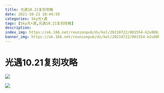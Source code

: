 ```yaml
---
title: 光遇10.21复刻攻略
date: 2021-10-21 10:44:59
categories: Sky光•遇
tags: [Sky光•遇,光遇10.21复刻攻略]
description: 
index_img: https://ok.166.net/reunionpub/ds/kol/20210722/001554-k2u90bj7ay.png?imageView&thumbnail=600x0&type=jpg
banner_img: https://ok.166.net/reunionpub/ds/kol/20210722/001554-k2u90bj7ay.png?imageView&thumbnail=600x0&type=jpg
---
```

# 光遇10.21复刻攻略
![](https://ok.166.net/reunionpub/ds/kol/20211021/100146-mqgthidsn8.png)

![](https://ok.166.net/reunionpub/ds/kol/20211021/100152-dejzvltqsw.jpeg)

  

